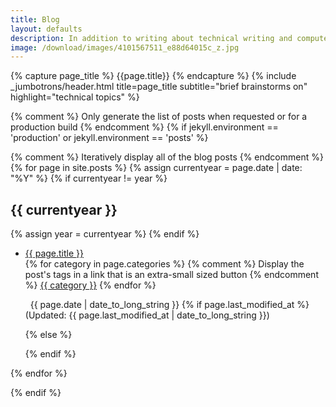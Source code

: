 ```yaml
---
title: Blog
layout: defaults
description: In addition to writing about technical writing and computer science research, I publish articles on many topics in the fields of software engineering, software testing, and data science. Find your favorite article and start reading!
image: /download/images/4101567511_e88d64015c_z.jpg
---
```


{% capture page_title %} {{page.title}} {% endcapture %}
{% include _jumbotrons/header.html title=page_title subtitle="brief brainstorms on" highlight="technical topics" %}

{% comment %} Only generate the list of posts when requested or for a production build {% endcomment %}
{% if jekyll.environment == 'production' or jekyll.environment == 'posts' %}

{% comment %} Iteratively display all of the blog posts {% endcomment %}
{% for page in site.posts %}
{% assign currentyear = page.date | date: "%Y" %}
{% if currentyear != year %}
<h2>{{ currentyear }}</h2>
{% assign year = currentyear %}
{% endif %}
<ul class="fa-ul">
<li><i class="fa-li fa fa-edit fa-lg"></i><a class="major" href="/{{ page.url | remove_first:'/'}}">{{ page.title }}</a></li>
<i class="fa fa-tags" aria-hidden="true"></i>
{% for category in page.categories %}
{% comment %} Display the post's tags in a link that is an extra-small sized button {% endcomment %}
<a class="btn btn-info btn-xs active" href="/categories/#{{ category | slugify }}"> {{ category }}</a>
{% endfor %}
<p>
<i class="fa fa-calendar-o" aria-hidden="true"></i>
&nbsp; {{ page.date | date_to_long_string }}
{% if page.last_modified_at %}
(Updated: {{ page.last_modified_at | date_to_long_string }})
<p></p>
{% else %}
<p></p>
{% endif %}
</ul>
{% endfor %}

{% endif %}
